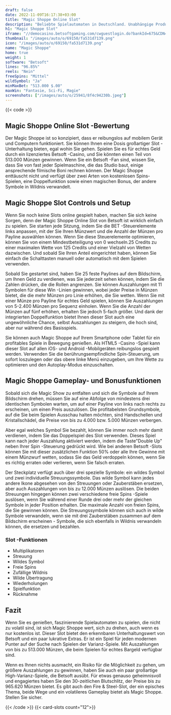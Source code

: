 ```yaml
---
draft: false
date: 2022-11-09T16:17:38+03:00
title: "Magic Shoppe Online Slot"
description: "Beliebte Spielautomaten in Deutschland. Unabhängige Produktbewertungen und exklusive Anmeldeangebote. Jetzt spielen!"
h1: "Magic Shoppe Slot"
iframe: "//democasino.betsoftgaming.com/cwguestlogin.do?bankId=675&CDN=AUTO&gameId=751"
thumbnail: "/images/auto/o/69150/fa531d7139.png"
icon: "/images/auto/o/69150/fa531d7139.png"
name: "Magic Shoppe"
home: true
weight: 1
software: "Betsoft"
lines: "96.85%"
reels: "Nein"
freeSpins: "Mittel"
wildSymbol: "Ja"
minMaxBet: "513.000 $.00"
maxWin: "Fantasie, Sci-Fi, Magie"
screenshots: ["/images/auto/o/25941/8f4c94230b.jpeg"]
---
```


{{< code >}}<h2>Magic Shoppe Online Slot -Bewertung</h2><p>Der Magic Shoppe ist so konzipiert, dass er reibungslos auf mobilem Gerät und Computern funktioniert. Sie können Ihnen eine Dosis großartiger Slot -Unterhaltung bieten, egal wohin Sie gehen. Spielen Sie es für echtes Geld durch ein lizenziertes Betsoft -Casino, und Sie könnten einen Teil von 513.000 Münzen gewinnen. Wenn Sie ein Betsoft -Fan sind, wissen Sie, dass Sie von fast jeder Spielmaschine, die das Studio baut, einige ansprechende filmische Boni rechnen können. Der Magic Shoppe enttäuscht nicht und verfügt über zwei Arten von kostenlosen Spins-Spielen, eine Doppelfunktion sowie einen magischen Bonus, der andere Symbole in Wildnis verwandelt.</p><h2>Magic Shoppe Slot Controls und Setup</h2><p>Wenn Sie noch keine Slots online gespielt haben, machen Sie sich keine Sorgen, denn der Magic Shoppe Online Slot von Betsoft ist wirklich einfach zu spielen. Sie starten jede Sitzung, indem Sie die BET -Steuerelemente links anpassen, mit der Sie Ihren Münzwert und die Anzahl der Münzen pro Payline auswählen können. Wenn Sie diese Steuerelemente optimieren, können Sie von einem Mindestbeteiligung von 0 wechseln.25 Credits zu einer maximalen Wette von 125 Credits und einer Vielzahl von Wetten dazwischen. Und sobald Sie Ihren Anteil eingerichtet haben, können Sie einfach die Schalttasten manuell oder automatisch mit dem Spielen verwenden.</p><p>Sobald Sie gestartet sind, haben Sie 25 feste Paylines auf dem Bildschirm, um Ihnen Geld zu verdienen, was Sie jederzeit sehen können, indem Sie die Zahlen drücken, die die Rollen angrenzen. Sie können Auszahlungen mit 11 Symbolen für diese Win -Linien gewinnen, wobei jeder Preise in Münzen bietet, die die mehr Münzen pro Linie erhöhen, die Sie wetten. Wenn Sie mit einer Münze pro Payline für echtes Geld spielen, können Sie Auszahlungen von 5-2.400 Münzen pro Sequenz einholen. Wenn Sie die Anzahl der Münzen auf fünf erhöhen, erhalten Sie jedoch 5-fach größer. Und dank der integrierten Doppelfunktion bietet Ihnen dieser Slot auch eine ungewöhnliche Chance, selbst Auszahlungen zu steigern, die hoch sind, aber nur während des Basisspiels.</p><p>Sie können auch Magic Shoppe auf Ihrem Smartphone oder Tablet für ein profitables Spiele in Bewegung genießen. Als HTML5 -Casino -Spiel kann dieser Slot auf allen iOS- und Android -Mobilgeräten reibungslos gespielt werden. Verwenden Sie die berührungsempfindliche Spin-Steuerung, um sofort loszulegen oder das obere linke Menü einzugeben, um Ihre Wette zu optimieren und den Autoplay-Modus einzuschalten.</p><h2>Magic Shoppe Gameplay- und Bonusfunktionen</h2><p>Sobald sich die Magic Show zu entfalten und sich die Symbole auf Ihrem Bildschirm drehen, müssen Sie auf eine Abfolge von mindestens drei identischen Symbolen warten, um auf einer Payline von links nach rechts zu erscheinen, um einen Preis auszulösen. Die profitabelsten Grundsymbole, auf die Sie beim Spielen Ausschau halten möchten, sind Handschellen und Kristallschädel, die Preise von bis zu 4.000 bzw. 5.000 Münzen verbergen.</p><p>Aber egal welches Symbol Sie bezahlt, können Sie immer noch mehr damit verdienen, indem Sie das Doppelspiel des Slot verwenden. Dieses Spiel kann nach jeder Auszahlung aktiviert werden, indem die Taste"Double Up" neben Ihrer Spin -Steuerung gedrückt wird. Wie bei anderen Betsoft -Slots können Sie mit dieser zusätzlichen Funktion 50% oder alle Ihre Gewinne mit einem Münzwurf wetten, sodass Sie das Geld verdoppeln können, wenn Sie es richtig erraten oder verlieren, wenn Sie falsch erraten.</p><p>Der Steckplatz verfügt auch über drei spezielle Symbole: ein wildes Symbol und zwei individuelle Streuungssymbole. Das wilde Symbol kann jedes andere Ikone abgesehen von den Streuungen oder Zauberstäben ersetzen, aber auch Auszahlungen von bis zu 12.000 Münzen auslösen. Die beiden Streuungen hingegen können zwei verschiedene freie Spins -Spiele auslösen, wenn Sie während einer Runde drei oder mehr der gleichen Symbole in jeder Position erhalten. Die maximale Anzahl von freien Spins, die Sie gewinnen können. Die Streuungssymbole können sich auch in wilde Symbole verwandeln, wenn sie mit drei Zauberstäben zusammen auf dem Bildschirm erscheinen - Symbole, die sich ebenfalls in Wildnis verwandeln können, die ersetzen und bezahlen.</p><h3>
Slot -Funktionen</h3><ul>
<li></span>
Multiplikatoren</li>
<li></span>
Streuung</li>
<li></span>
Wildes Symbol</li>
<li></span>
Freie Spins</li>
<li></span>
Zufällige Wildnis</li>
<li></span>
Wilde Übertragung</li>
<li></span>
Wiederholungen</li>
<li></span>
Spielfunktion</li>
<li></span>
Rücknahme</li></ul><h2>Fazit</h2><p>Wenn Sie es genießen, faszinierende Spielautomaten zu spielen, die nicht zu volatil sind, ist sich Magic Shoppe wert, sich zu drehen, auch wenn es nur kostenlos ist. Dieser Slot bietet den erkennbaren Unterhaltungswert von Betsoft und ein paar lukrative Extras. Er ist ein Spiel für jeden modernen Punter auf der Suche nach Spielen der Varianz-Spiele. Mit Auszahlungen von bis zu 513.000 Münzen, die beim Spielen für echtes Bargeld verfügbar sind.</p><p>Wenn es Ihnen nichts ausmacht, ein Risiko für die Möglichkeit zu gehen, um größere Auszahlungen zu gewinnen, haben Sie auch ein paar großartige High-Varianz-Spiele, die Betsoft ausübt. Für etwas genauso geheimnisvoll und engagiertes haben Sie den 30-zeitlichen Blutschlitz, der Preise bis zu 965.620 Münzen bietet. Es gibt auch den Fire & Steel-Slot, der ein episches Thema, beide Wege und ein volatileres Gameplay bietet als Magic Shoppe. Stellen Sie sicher.</p>{{< /code >}}
{{< card-slots count="12">}}